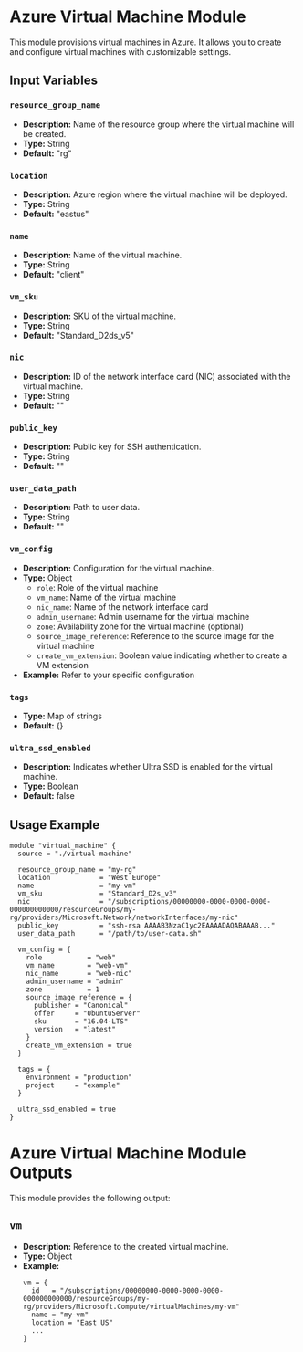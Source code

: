 # Azure Virtual Machine Module

This module provisions virtual machines in Azure. It allows you to create and configure virtual machines with customizable settings.

## Input Variables

### `resource_group_name`

- **Description:** Name of the resource group where the virtual machine will be created.
- **Type:** String
- **Default:** "rg"

### `location`

- **Description:** Azure region where the virtual machine will be deployed.
- **Type:** String
- **Default:** "eastus"

### `name`

- **Description:** Name of the virtual machine.
- **Type:** String
- **Default:** "client"

### `vm_sku`

- **Description:** SKU of the virtual machine.
- **Type:** String
- **Default:** "Standard_D2ds_v5"

### `nic`

- **Description:** ID of the network interface card (NIC) associated with the virtual machine.
- **Type:** String
- **Default:** ""

### `public_key`

- **Description:** Public key for SSH authentication.
- **Type:** String
- **Default:** ""

### `user_data_path`

- **Description:** Path to user data.
- **Type:** String
- **Default:** ""

### `vm_config`

- **Description:** Configuration for the virtual machine.
- **Type:** Object
  - `role`: Role of the virtual machine
  - `vm_name`: Name of the virtual machine
  - `nic_name`: Name of the network interface card
  - `admin_username`: Admin username for the virtual machine
  - `zone`: Availability zone for the virtual machine (optional)
  - `source_image_reference`: Reference to the source image for the virtual machine
  - `create_vm_extension`: Boolean value indicating whether to create a VM extension
- **Example:** Refer to your specific configuration

### `tags`

- **Type:** Map of strings
- **Default:** {}

### `ultra_ssd_enabled`

- **Description:** Indicates whether Ultra SSD is enabled for the virtual machine.
- **Type:** Boolean
- **Default:** false

## Usage Example

```hcl
module "virtual_machine" {
  source = "./virtual-machine"

  resource_group_name = "my-rg"
  location            = "West Europe"
  name                = "my-vm"
  vm_sku              = "Standard_D2s_v3"
  nic                 = "/subscriptions/00000000-0000-0000-0000-000000000000/resourceGroups/my-rg/providers/Microsoft.Network/networkInterfaces/my-nic"
  public_key          = "ssh-rsa AAAAB3NzaC1yc2EAAAADAQABAAAB..."
  user_data_path      = "/path/to/user-data.sh"

  vm_config = {
    role           = "web"
    vm_name        = "web-vm"
    nic_name       = "web-nic"
    admin_username = "admin"
    zone           = 1
    source_image_reference = {
      publisher = "Canonical"
      offer     = "UbuntuServer"
      sku       = "16.04-LTS"
      version   = "latest"
    }
    create_vm_extension = true
  }

  tags = {
    environment = "production"
    project     = "example"
  }

  ultra_ssd_enabled = true
}
```
# Azure Virtual Machine Module Outputs

This module provides the following output:

## `vm`

- **Description:** Reference to the created virtual machine.
- **Type:** Object
- **Example:**
  ```hcl
  vm = {
    id   = "/subscriptions/00000000-0000-0000-0000-000000000000/resourceGroups/my-rg/providers/Microsoft.Compute/virtualMachines/my-vm"
    name = "my-vm"
    location = "East US"
    ...
  }
    ```